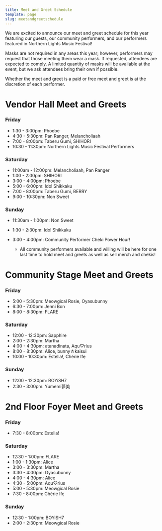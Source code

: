 ```yaml
---
title: Meet and Greet Schedule
template: page
slug: meetandgreetschedule
---
```

W﻿e are excited to announce our meet and greet schedule for this year featuring our guests, our community performers, and our performers featured in Northern Lights Music Festival!

Masks are not required in any areas this year; however, performers may request that those meeting them wear a mask. If requested, attendees are expected to comply. A limited quantity of masks will be available at the event, but we ask attendees bring their own if possible.

﻿﻿Whether the meet and greet is a paid or free meet and greet is at the discretion of each performer.

# V﻿endor Hall Meet and Greets

### F﻿riday

* 1:30 - 3:00pm: Phoebe
* 4:30 - 5:30pm: Pan Ranger, Melancholiaah
* 7:00 - 8:00pm: Taberu Gumi, SHIHORI
* 10:30 - 11:30pm: Northern Lights Music Festival Performers

### Saturday

* 11:00am - 12:00pm: Melancholiaah, Pan Ranger
* 1:00 - 2:00pm: SHIHORI
* 3:00 - 4:00pm: Phoebe
* 5:00 - 6:00pm: Idol Shikkaku
* 7:00 - 8:00pm: Taberu Gumi, BERRY
* 9:00 - 10:30pm: Non Sweet

### S﻿unday

* 1﻿1:30am - 1:00pm: Non Sweet
* 1:30 - 2:30pm: Idol Shikkaku
* 3﻿:00 - 4:00pm: Community Performer Cheki Power Hour!

  * All community performers available and willing will be here for one last time to hold meet and greets as well as sell merch and chekis!

# Community Stage Meet and Greets

### Friday

* 5:00 - 5:30pm: Meowgical Rosie, Oyasubunny
* 6:30 - 7:00pm: Jenni Bon
* 8:00 - 8:30pm: FLARE

### Saturday

* 12:00 - 12:30pm: Sapphire
* 2:00 - 2:30pm: Martha
* 4:00 - 4:30pm: atanadinata, Aqu♡rius
* 8:00 - 8:30pm: Alice, bunny☆kaisui
* 10:00 - 10:30pm: Estella!, Chérie Ifẹ

### Sunday

* 12:00 - 12:30pm: BOYiSH7
* 2:30 - 3:00pm: Yumemi夢美

# 2nd Floor Foyer Meet and Greets

### Friday

* 7:30 - 8:00pm: Estella!

### Saturday

* 12:30 - 1:00pm: FLARE
* 1:00 - 1:30pm: Alice
* 3:00 - 3:30pm: Martha
* 3:30 - 4:00pm: Oyasubunny
* 4:00 - 4:30pm: Alice
* 4:30 - 5:00pm: Aqu♡rius
* 5:00 - 5:30pm: Meowgical Rosie
* 7:30 - 8:00pm: Chérie Ifẹ

### Sunday

* 12:30 - 1:00pm: BOYiSH7
* 2:00 - 2:30pm: Meowgical Rosie
